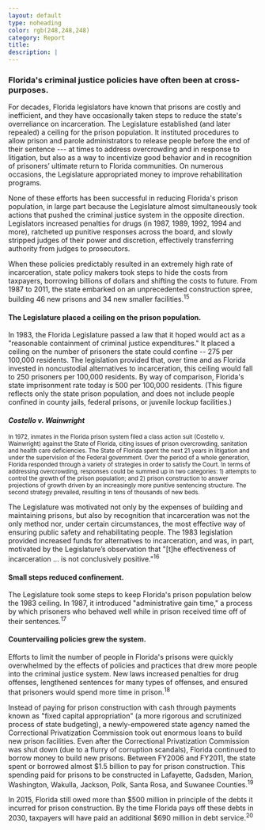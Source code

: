 ```yaml
---
layout: default
type: noheading
color: rgb(248,248,248)
category: Report
title:
description: |
---
```

### Florida's criminal justice policies have often been at cross-purposes.
For decades, Florida legislators have known that prisons are costly and inefficient,
and they have occasionally taken steps to reduce the state's overreliance on
incarceration. The Legislature established (and later repealed) a ceiling
for the prison population. It instituted procedures to allow prison and parole
administrators to release people before the end of their sentence --- at times
to address overcrowding and in response to litigation, but also as a way
to incentivize good behavior and in recognition of prisoners’ ultimate
return to Florida communities. On
numerous occasions, the Legislature
appropriated money to improve rehabilitation programs.

None of these efforts has been successful in reducing Florida's prison
population, in large part because the
Legislature almost simultaneously took actions that pushed the criminal
justice system in the opposite direction. Legislators increased penalties for drugs
(in 1987, 1989, 1992, 1994 and more), ratcheted up punitive
 responses across the board, and slowly stripped judges of
 their power and discretion, effectively
transferring authority from judges to prosecutors.

When these policies predictably
resulted in an extremely high rate of incarceration, state policy makers
took steps to hide the costs from taxpayers, borrowing billions of dollars
 and shifting the costs to future.
From 1987 to 2011,
the state embarked on an unprecedented construction spree, building 46
new prisons and 34 new smaller facilities.<sup>15</sup>



#### The Legislature placed a ceiling on the prison population.
In 1983, the Florida Legislature passed a law that it hoped would
act as a "reasonable containment of criminal justice expenditures."
It placed a ceiling on the number of prisoners the state could confine --
275 per 100,000 residents. The legislation provided that, over time and
as Florida invested in noncustodial alternatives to incarceration,
this ceiling would fall to 250 prisoners per 100,000 residents. By way of comparison,
Florida's state imprisonment rate today is 500 per 100,000 residents.
(This figure reflects only the state prison population, and does not include
people confined in county jails, federal prisons, or juvenile lockup facilities.)


 <div class="col-lg-6 col-sm-6">
 <div class="textbox">
    <h4><i>Costello v. Wainwright</i></h4>
     <small> In 1972, inmates in the Florida prison system filed a class
     action suit (Costello v. Wainwright) against the State of Florida, citing issues of prison overcrowding, sanitation and health care
     deficiencies. The State of Florida spent the next 21 years in
     litigation and under the supervision of the Federal government. Over the period of a whole generation, Florida responded through a variety of strategies in order to satisfy the Court. In terms of addressing overcrowding, responses could be summed up in two categories: 1) attempts to control the growth of the prison population; and 2) prison construction to answer projections of growth driven by an increasingly more punitive sentencing structure. The second strategy prevailed, resulting in tens of thousands of new beds.
     </small>
 </div>
 </div>

The Legislature was motivated not only by the expenses of building and
maintaining prisons, but also by recognition  that incarceration was
not the only method nor, under certain circumstances, the most effective way of ensuring public safety and rehabilitating people. The 1983 legislation provided increased funds for alternatives to incarceration, and was, in part, motivated by the Legislature’s observation that "[t]he effectiveness of incarceration ...
 is not conclusively positive."<sup>16</sup>

#### Small steps reduced confinement.
The Legislature took some steps to keep Florida's prison population below
the 1983 ceiling. In 1987, it introduced "administrative gain time,"
a process by which prisoners who behaved well while in prison received
time off of their sentences.<sup>17</sup>



#### Countervailing policies grew the system.
Efforts to limit the number of people in Florida's prisons were quickly overwhelmed by the effects of policies and practices that drew more people into the criminal justice system. New laws increased penalties for drug offenses, lengthened sentences for  many types of offenses, and ensured that prisoners would spend more time in prison.<sup>18</sup>

Instead of paying for prison construction with cash through payments known as "fixed capital appropriation" (a more rigorous and scrutinized process of state budgeting), a newly-empowered state agency named the Correctional Privatization Commission took out enormous loans to build new prison facilities. Even after the Correctional Privatization Commission was shut down (due to a flurry of corruption scandals), Florida continued to borrow money to build new prisons. Between FY2006 and FY2011, the state spent or borrowed almost $1.5 billion to pay for prison construction. This spending paid for prisons to be constructed in Lafayette, Gadsden, Marion, Washington, Wakulla, Jackson, Polk, Santa Rosa, and Suwanee Counties.<sup>19</sup>

In 2015, Florida still owed more than $500 million in principle of the debts it incurred for prison construction. By the time Florida pays off these debts in 2030, taxpayers will have paid an additional $690 million in debt service.<sup>20</sup>



